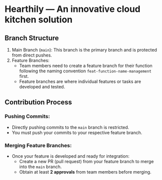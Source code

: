 # Hearthily — An innovative cloud kitchen solution
## Branch Structure
1. Main Branch (`main`): This branch is the primary branch and is protected from direct pushes.
2. Feature Branches:
    - Team members need to create a feature branch for their function following the naming convention `feat-function-name-management` first.
    - Feature branches are where individual features or tasks are developed and tested.
## Contribution Process
### Pushing Commits:
- Directly pushing commits to the `main` branch is restricted.
- You must push your commits to your respective feature branch.
### Merging Feature Branches:
- Once your feature is developed and ready for integration:
  - Create a new PR (pull request) from your feature branch to merge into the `main` branch.
  - Obtain at least **2 approvals** from team members before merging.
